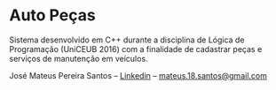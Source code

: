# Auto Peças
Sistema desenvolvido em C++ durante a disciplina de Lógica de Programação (UniCEUB 2016) com a finalidade de cadastrar peças e serviços de manutenção em veículos.

José Mateus Pereira Santos – [Linkedin](https://www.linkedin.com//in/josé-mateus-937560106/) – mateus.18.santos@gmail.com
